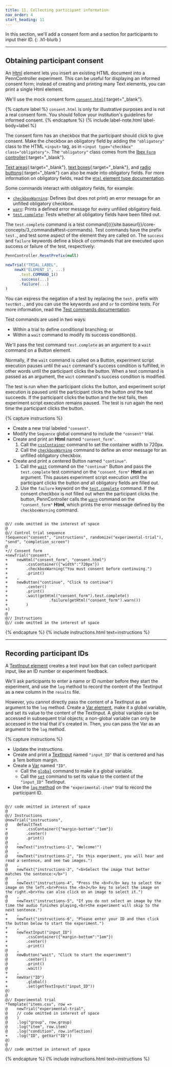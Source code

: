 ```yaml
---
title: 11. Collecting participant information
nav_order: 4
start_heading: 11
---
```



In this section, we'll add a consent form and a section for participants to
input their ID.
{: .h1-blurb }

---

## Obtaining participant consent

An [Html]({{site.baseurl}}/html) element lets you insert an existing HTML document
into a PennController experiment. This can be useful for displaying an informed
consent form; instead of creating and printing many Text elements, you can print
a single Html element.

We'll use the mock consent form
[`consent.html`]({{site.baseurl}}/assets/tutorials/consent.html){:target="_blank"}.

{% capture label %}
`consent.html` is only for illustrative purposes and is not a real consent form.
You should follow your institution's guidelines for informed consent.
{% endcapture %}
{% include label-note.html label-body=label %}

The consent form has an checkbox that the participant should click to give consent.
Make the checkbox an obligatory field by adding the `"obligatory"` class to the
HTML `<input>` tag, as in `<input type="checkbox" class="obligatory">`. The `"obligatory"`
class comes from the 
[Ibex `Form` controller](https://github.com/addrummond/ibex/blob/master/docs/manual.md#form){:target="_blank"}.

[Text areas](https://www.w3schools.com/tags/tag_textarea.asp){:target="_blank"},
[text boxes](https://www.w3schools.com/tags/att_input_type_text.asp){:target="_blank"},
and [radio buttons](https://www.w3schools.com/tags/att_input_type_radio.asp){:target="_blank"}
can also be made into obligatory fields. For more information on obligatory fields,
read the [`Html` element type documentation]({{site.baseurl}}/global-commands/sequence).

Some commands interact with obligatory fields, for example:
+ [`checkboxWarning`]({{site.baseurl}}/html/html-checkboxwarning):
Defines (but does not print) an error message for an unfilled obligatory checkbox.
+ [`warn`]({{site.baseurl}}/html/html-warn):
Prints a defined error message for every unfilled obligatory field.
+ [`test.complete`]({{site.baseurl}}/html/html-test-complete):
Tests whether all obligatory fields have been filled out.

The `test.complete` command is a 
test command]({{site.baseurl}}/core-concepts/3_commands#test-commands).
Test commands have the prefix `test.`, and test some aspect of the element they
are called on. The `success` and `failure` keywords define a block of commands
that are executed upon success or failure of the test, respectively:

```javascript
PennController.ResetPrefix(null)

newTrial("TRIAL_LABEL",
    newX("ELEMENT_1", ...)
      .test.COMMAND_1()
      .success(...)
      .failure(...)
)
```

You can express the negation of a test by replacing the `test.` prefix with `testNot.`,
and you can use the keywords `and` and `or` to combine tests. For more information,
read the [Test commands documentation]({{site.baseurl}}/core-concepts/3_commands#test-commands).

Test commands are used in two ways:

+ Within a trial to define conditional branching; or
+ Within a `wait` command to modify its success condition(s).

We'll pass the test command `test.complete` as an argument to a `wait` command
on a Button element. 

Normally, if the `wait` command is called on a Button, experiment script execution
pauses until the `wait` command's success condition is fulfilled, in other words
until the participant clicks the button. When a test command is passed as an argument,
the `wait` command's success condition is modified. 

The test is run when the participant clicks the button, and experiment script execution
is paused until the participant clicks the button *and* the test succeeds.
If the participant clicks the button and the test fails, then experiment script
execution remains paused. The test is run again the next time the participant
clicks the button.

{% capture instructions %}
+ Create a new trial labeled `"consent"`.
+ Modify the `Sequence` global command to include the `"consent"` trial.
+ Create and print an **Html** named `"consent_form"`.
  1. Call the [`cssContainer`]({{site.baseurl}}/standard-element-commands/standard-csscontainer)
  command to set the container width to 720px.
  2. Call the [`checkboxWarning`]({{site.baseurl}}/html/html-checkboxwarning)
  command to define an error message for an unfilled obligatory checkbox.
+ Create and print a centered Button named `"continue"`.
  1. Call the [`wait`]({{site.baseurl}}/button/button-wait)
  command on the `"continue"` Button and pass the `test.complete` test command
  on the `"consent_form"` **Html** as an argument. This pauses experiment script
  execution until the participant clicks the button *and* all obligatory fields
  are filled out.
  2. Use the `failure` keyword on the [`test.complete`]({{site.baseurl}}/html/html-test-complete)
  command. If the consent checkbox is not filled out when the participant
  clicks the button, PennController calls the [`warn`]({{site.baseurl}}/html/html-warn)
  command on the `"consent_form"` **Html**, which prints the error message defined
  by the `checkboxWarning` command.

<pre><code class="language-diff-javascript diff-highlight">
@// code omitted in the interest of space
@
@// Control trial sequence
!Sequence("consent", "instructions", randomize("experimental-trial"), "send", "completion_screen")
@
+// Consent form
+newTrial("consent",
+    newHtml("consent_form", "consent.html")
+        .cssContainer({"width":"720px"})
+        .checkboxWarning("You must consent before continuing.")
+        .print()
+    ,
+    newButton("continue", "Click to continue")
+        .center()
+        .print()
+        .wait(getHtml("consent_form").test.complete()
+                  .failure(getHtml("consent_form").warn())
+        )
+)
@
@// Instructions
@// code omitted in the interest of space
</code></pre>
{% endcapture %}
{% include instructions.html text=instructions %}

---

## Recording participant IDs

A [TextInput element]({{site.baseurl}}/textinput)
creates a text input box that can collect participant input,
like an ID number or experiment feedback. 

We'll ask participants to enter a name or ID number before they start the experiment,
and use the `log` method to record the content of the TextInput as
a new column in the `results` file. 

However, you cannot directly pass the content of a TextInput as an argument
to the `log` method. Create a [Var element]({{site.baseurl}}/var),
make it a global variable, and set its value to the content of the TextInput.
A global variable can be accessed in subsequent trial objects;
a non-global variable can only be accessed in the trial that it's created in.
Then, you can pass the Var as an argument to the `log` method.

{% capture instructions %}
+ Update the instructions.
+ Create and print a [TextInput]({{site.baseurl}}/textinput)
named `"input_ID"` that is centered and has a 1em bottom margin.
+ Create a [Var]({{site.baseurl}}/var) named `"ID"`.
  + Call the [`global`]({{site.baseurl}}/var/var-global)
  command to make it a global variable.
  + Call the [`set`]({{site.baseurl}}/var/var-set)
  command to set its value to the content of the `"input_ID"` TextInput.
+ Use the [`log` method]({{site.baseurl}}/global-commands/newtrial#methods)
on the `"experimental-item"` trial to record the participant ID.

<pre><code class="language-diff-javascript diff-highlight">
@// code omitted in interest of space
@
@// Instructions
@newTrial("instructions",
@    defaultText
+        .cssContainer({"margin-bottom":"1em"})
@        .center()
@        .print()
@    ,
@    newText("instructions-1", "Welcome!")
@    ,
@    newText("instructions-2", "In this experiment, you will hear and read a sentence, and see two images.")
@    ,
@    newText("instructions-3", "&lt;b&gt;Select the image that better matches the sentence:&lt;/b&gt;")
@    ,
@    newText("instructions-4", "Press the &lt;b&gt;F&lt;/b&gt; key to select the image on the left.&lt;br&gt;Press the &lt;b&gt;J&lt;/b&gt; key to select the image on the right.&lt;br&gt;You can also click on an image to select it.")
@    ,
@    newText("instructions-5", "If you do not select an image by the time the audio finishes playing,&lt;br&gt;the experiment will skip to the next sentence.")
+    ,
+    newText("instructions-6", "Please enter your ID and then click the button below to start the experiment.")
+    ,
+    newTextInput("input_ID")
+        .cssContainer({"margin-bottom":"1em"})
+        .center()
+        .print()
@    ,
@    newButton("wait", "Click to start the experiment")
@        .center()
@        .print()
@        .wait()
+    ,
+    newVar("ID")
+        .global()
+        .set(getTextInput("input_ID"))
@)
@
@// Experimental trial
*Template("items.csv", row => 
@    newTrial("experimental-trial",
@    // code omitted in interest of space
@    )
@    .log("group", row.group)
@    .log("item", row.item)
@    .log("condition", row.inflection)
+    .log("ID", getVar("ID"))
@)
@
@// code omitted in interest of space
</code></pre>
{% endcapture %}
{% include instructions.html text=instructions %}
